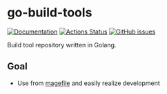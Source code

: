 # go-build-tools

[![Documentation](https://pkg.go.dev/badge/github.com/go-zen-chu/go-build-tools)](http://pkg.go.dev/github.com/go-zen-chu/go-build-tools)
[![Actions Status](https://github.com/go-zen-chu/go-build-tools/workflows/check-pr/badge.svg)](https://github.com/go-zen-chu/go-build-tools/actions)
[![GitHub issues](https://img.shields.io/github/issues/go-zen-chu/go-build-tools.svg)](https://github.com/go-zen-chu/go-build-tools/issues)

Build tool repository written in Golang.

## Goal

- Use from [magefile](https://magefile.org/) and easily realize development
